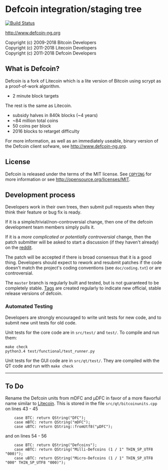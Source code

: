 Defcoin integration/staging tree
================================

[![Build Status](https://travis-ci.org/NaH012/Defcoin.svg?branch=master)](https://travis-ci.org/NaH012/Defcoin)

http://www.defcoin-ng.org

Copyright (c) 2009-2018 Bitcoin Developers<br>
Copyright (c) 2011-2018 Litecoin Developers<br>
Copyright (c) 2011-2018 Defcoin Developers

What is Defcoin?
----------------

Defcoin is a fork of Litecoin which is a lite version of Bitcoin using scrypt as a proof-of-work algorithm.
 - 2 minute block targets
 
 The rest is the same as Litecoin.
 - subsidy halves in 840k blocks (~4 years)
 - ~84 million total coins
 - 50 coins per block
 - 2016 blocks to retarget difficulty

For more information, as well as an immediately useable, binary version of
the Defcoin client sofware, see http://www.defcoin-ng.org.

License
-------

Defcoin is released under the terms of the MIT license. See [`COPYING`](COPYING) for more
information or see http://opensource.org/licenses/MIT.

Development process
-------------------

Developers work in their own trees, then submit pull requests when they think
their feature or bug fix is ready.

If it is a simple/trivial/non-controversial change, then one of the defcoin
development team members simply pulls it.

If it is a *more complicated or potentially controversial* change, then the patch
submitter will be asked to start a discussion (if they haven't already) on the
[reddit](https://www.reddit.com/r/defcoin/).

The patch will be accepted if there is broad consensus that it is a good thing.
Developers should expect to rework and resubmit patches if the code doesn't
match the project's coding conventions (see `doc/coding.txt`) or are
controversial.

The `master` branch is regularly built and tested, but is not guaranteed to be
completely stable. [Tags](https://github.com/NaH012/defcoin/tags) are created
regularly to indicate new official, stable release versions of defcoin.


### Automated Testing

Developers are strongly encouraged to write unit tests for new code, and to
submit new unit tests for old code.

Unit tests for the core code are in `src/test/` and `test/`. To compile and run them:

    make check
    python3.4 test/functional/test_runner.py

Unit tests for the GUI code are in `src/qt/test/`. They are compiled with the QT code and run with `make check`

----------------------------------
## To Do

Rename the Defcoin units from mDFC and μDFC in favor of a more flavorful name similar to [Litecoin](https://github.com/litecoin-project/litecoin).
This is stored in the file ```src/qt/bitcoinunits.cpp``` on lines 43 - 45
```
    case BTC: return QString("DFC");
    case mBTC: return QString("mDFC");
    case uBTC: return QString::fromUtf8("μDFC");
```
and on lines 54 - 56
```
    case BTC: return QString("Defcoins");
    case mBTC: return QString("Milli-Defcoins (1 / 1" THIN_SP_UTF8 "000)");
    case uBTC: return QString("Micro-Defcoins (1 / 1" THIN_SP_UTF8 "000" THIN_SP_UTF8 "000)");
```

